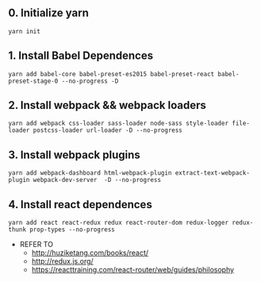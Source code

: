 ## 0. Initialize yarn
  `yarn init`
## 1. Install Babel Dependences
  `yarn add babel-core babel-preset-es2015 babel-preset-react babel-preset-stage-0 --no-progress -D`
## 2. Install webpack && webpack loaders
  `yarn add webpack css-loader sass-loader node-sass style-loader file-loader postcss-loader url-loader -D --no-progress`
## 3. Install webpack plugins
  `yarn add webpack-dashboard html-webpack-plugin extract-text-webpack-plugin webpack-dev-server  -D --no-progress`
## 4. Install react dependences
  `yarn add react react-redux redux react-router-dom redux-logger redux-thunk prop-types --no-progress`

- REFER TO
  - http://huziketang.com/books/react/
  -  http://redux.js.org/
  -  https://reacttraining.com/react-router/web/guides/philosophy
